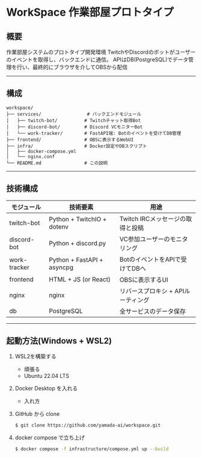 # WorkSpace 作業部屋プロトタイプ

## 概要

作業部屋システムのプロトタイプ開発環境
TwitchやDiscordのボットがユーザーのイベントを取得し、バックエンドに通信。
APIはDB(PostgreSQL)でデータ管理を行い、最終的にブラウザを介してOBSから配信

---

## 構成

```
workspace/
├── services/                 # バックエンドモジュール
│   ├── twitch-bot/          # Twitchチャット取得Bot
│   ├── discord-bot/         # Discord VCモニターBot
│   └── work-tracker/        # FastAPI端: Botのイベントを受けてDB管理
├── frontend/                # OBSに表示するWebUI
├── infra/                   # Docker設定やDBスクリプト
│   ├── docker-compose.yml
│   └── nginx.conf
└── README.md                # この説明
```

---

## 技術構成

| モジュール        | 技術要素                       | 用途 |
|----------------|----------------------------------|------|
| twitch-bot     | Python + TwitchIO + dotenv      | Twitch IRCメッセージの取得と投稿 |
| discord-bot    | Python + discord.py             | VC参加ユーザーのモニタリング |
| work-tracker   | Python + FastAPI + asyncpg      | BotのイベントをAPIで受けてDBへ |
| frontend       | HTML + JS (or React)            | OBSに表示するUI |
| nginx          |  nginx                          | リバースプロキシ + APIルーティング|
| db             | PostgreSQL                       | 全サービスのデータ保存 |

---

## 起動方法(Windows + WSL2)
1. WSL2を構築する
    - 頑張る
    - Ubuntu 22.04 LTS
2. Docker Desktop を入れる
    - 入れ方

3. GitHub から clone
    ```sh
    $ git clone https://github.com/yamada-ai/workspace.git
    ```
4. docker compose で立ち上げ
    ```sh
    $ docker compose -f infrastructure/compose.yml up --build
    ```